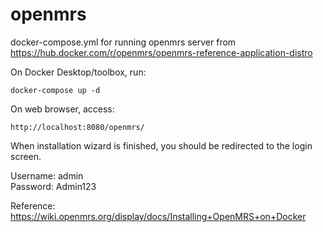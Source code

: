 # openmrs
docker-compose.yml for running openmrs server from https://hub.docker.com/r/openmrs/openmrs-reference-application-distro

On Docker Desktop/toolbox, run:
```
docker-compose up -d
```

On web browser, access:
```
http://localhost:8080/openmrs/
```

When installation wizard is finished, you should be redirected to the login screen.

Username: admin\
Password: Admin123

Reference:
https://wiki.openmrs.org/display/docs/Installing+OpenMRS+on+Docker
